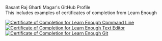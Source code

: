 Basant Raj Gharti Magar's GitHub Profile <br>
This includes examples of certificates of completion from Learn Enough


<a href="https://www.learnenough.com/certificates/BasantMagar"><img src="https://www.learnenough.com/certificates/BasantMagar/command-line-tutorial.svg" alt="Certificate of Completion for Learn Enough Command Line"></a><a href="https://www.learnenough.com/certificates/BasantMagar"><img src="https://www.learnenough.com/certificates/BasantMagar/text-editor-tutorial.svg" alt="Certificate of Completion for Learn Enough Text Editor"></a><a href="https://www.learnenough.com/certificates/BasantMagar"><img src="https://www.learnenough.com/certificates/BasantMagar/git-tutorial.svg" alt="Certificate of Completion for Learn Enough Git"></a>
<!--
**BasantGharti/BasantGharti** is a ✨ _special_ ✨ repository because its `README.md` (this file) appears on your GitHub profile.

Here are some ideas to get you started:

- 🔭 I’m currently working on ...
- 🌱 I’m currently learning ...
- 👯 I’m looking to collaborate on ...
- 🤔 I’m looking for help with ...
- 💬 Ask me about ...
- 📫 How to reach me: ...
- 😄 Pronouns: ...
- ⚡ Fun fact: ...
-->

